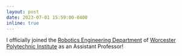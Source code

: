 ```yaml
---
layout: post
date: 2023-07-01 15:59:00-0400
inline: true
---
```

I officially joined the [Robotics Engineering Department](https://www.wpi.edu/academics/departments/robotics-engineering) of [Worcester Polytechnic Institute](https://www.wpi.edu/) as an Assistant Professor!
